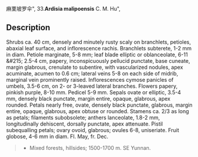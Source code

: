 麻栗坡罗伞",
33.**Ardisia malipoensis** C. M. Hu",

## Description
Shrubs ca. 40 cm, densely and minutely rusty scaly on branchlets, petioles, abaxial leaf surface, and inflorescence rachis. Branchlets subterete, 1-2 mm in diam. Petiole marginate, 5-8 mm; leaf blade elliptic or oblanceolate, 6-11 &amp;#215; 2.5-4 cm, papery, inconspicuously pellucid punctate, base cuneate, margin glabrous, crenulate to subentire, with vascularized nodules, apex acuminate, acumen to 0.6 cm; lateral veins 5-8 on each side of midrib, marginal vein prominently raised. Inflorescences cymose panicles of umbels, 3.5-6 cm, on 2- or 3-leaved lateral branches. Flowers papery, pinkish purple, 8-10 mm. Pedicel 5-9 mm. Sepals ovate or elliptic, 3.5-4 mm, densely black punctate, margin entire, opaque, glabrous, apex rounded. Petals nearly free, ovate, densely black punctate, glabrous, margin entire, opaque, glabrous, apex obtuse or rounded. Stamens ca. 2/3 as long as petals; filaments subobsolete; anthers lanceolate, 1.8-2 mm, longitudinally dehiscent, dorsally punctate, apex attenuate. Pistil subequalling petals; ovary ovoid, glabrous; ovules 6-8, uniseriate. Fruit globose, 4-6 mm in diam. Fl. May, fr. Dec.

> * Mixed forests, hillsides; 1500-1700 m. SE Yunnan.
